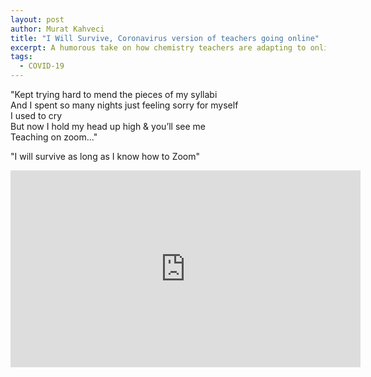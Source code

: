```yaml
---
layout: post
author: Murat Kahveci
title: "I Will Survive, Coronavirus version of teachers going online"
excerpt: A humorous take on how chemistry teachers are adapting to online learning during the COVID-19 pandemic.
tags: 
  - COVID-19
---
```


"Kept trying hard to mend the pieces of my syllabi <br>
And I spent so many nights just feeling sorry for myself <br>
I used to cry <br>
But now I hold my head up high & you’ll see me <br>
Teaching on zoom..." 

"I will survive as long as I know how to Zoom" 

<iframe width="560" height="315" src="https://www.youtube.com/embed/CCe5PaeAeew" title="YouTube video player" frameborder="0" allow="accelerometer; autoplay; clipboard-write; encrypted-media; gyroscope; picture-in-picture" allowfullscreen></iframe>